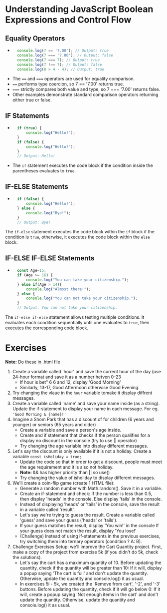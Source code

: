 # Understanding JavaScript Boolean Expressions and Control Flow

## Equality Operators

- ```javascript
    console.log(7 == '7.00'); // Output: true
    console.log(7 === '7.00'); // Output: false
    console.log(7 === 7); // Output: true
    console.log(7 !== 7); // Output: false
    console.log(8 > 4 - 4); // Output: true

- The `==` and `===` operators are used for equality comparison.
- `==` performs type coercion, so 7 == '7.00' returns true.
- `===` strictly compares both value and type, so 7 === '7.00' returns false.
- Other examples demonstrate standard comparison operators returning either true or false.

## IF Statements
- ```javascript
    if (true) {
        console.log("Hello!");
    }
    if (false) {
        console.log("Hello!");
    }
    // Output: Hello!

- The `if` statement executes the code block if the condition inside the parentheses evaluates to `true`.

## IF-ELSE Statements
- ```javascript
    if (false) {
        console.log("Hello!");
    } else {
        console.log("Bye!");
    }
    // Output: Bye!

The `if-else` statement executes the code block within the `if` block if the condition is `true`, otherwise, it executes the code block within the `else` block.

## IF-ELSE IF-ELSE Statements
- ```javascript
    const Age=15;
    if (Age >= 16) {
        console.log("You can take your citizenship.");
    } else if(Age > 14){
        console.log("Almost there!");
    } else {
        console.log("You can not take your citizenship.");
    }
    // Output: You can not take your citizenship.

The `if-else if-else` statement allows testing multiple conditions.
It evaluates each condition sequentially until one evaluates to `true`, then executes the corresponding code block.

# Exercises
**Note:** Do these in .html file
1. Create a variable called 'hour' and save the current hour of the day (use 24-hour format and save it as a number hetven 0-23
    - If hour is bet" 6 6 and 12, display 'Good Morning'
    - Similarly, 13-17, Good Aftermoon otherwise Good Evening.
2. Try changing the vlaue in the `hour` variable tomake it display diffrent messages.
3. Create a variable called 'name' and save your name inside (as a string). Update the if-statement to display your name in each message. For eg. `'Good Morning & {name}!'`
4. Imagine a Shom Park that has a discount of for children (6 years and younger) or seniors (65 years and older)
    - Create a variable and save a person's age inside.
    - Create and if statement that checks if the person qualifies for a display no discount in the console (try to use || operator) 
    - Try changing the age variable into display different messages.
5. Let's say the discount is only available if it is not a holiday. Create a variable `const isHoliday = true;`
    - Update the code so that in order to get a discount, people must meet the age requirement and it is also not holiday.
    - **Note:** && has higher priority than || so use()
    - Try changing the value of isholiday to display different messages.
6. We'll create a coin-flip game (create 1 HTML file):
    - Generate a random number with Math.random(). Save it in a variable.
    - Create an if-statement and check: If the number is less than 0.5, then display 'heads' in the console. Else display 'tails' in the console.
    - Instead of displaying 'heads' or 'tails' in the console, save the result in a variable called 'result'.
    - Let's say we're trying to guess the result. Create a variable called 'guess' and save your guess ('heads' or 'tails').
    - If your guess matches the result, display 'You win!' in the console If your guess does not match the result, display 'You lose!'
    - (Challenge) Instead of using if-statements in the previous exercises, try switching them into ternary operators (condition ? A: B).
7. Challenge Exercises
Setup: we'll improve the Cart Quantity project. First, make a copy of the project from exercise 5k (if you didn't do 5k, check the solutions).
    - Let's say the cart has a maximum quantity of 10. Before updating the quantity, check if the quantity will be greater than 10: If it will, display a popup saying 'The cart is full' and don't update the quantity.
Otherwise, update the quantity and console.log() it as usual.
    - In exercises 5i - 5k, we created the 'Remove from cart', '-2', and '-3' buttons. Before updating the quantity, check if it will go below 0:
If it will, create a popup saying 'Not enough items in the cart' and don't update the quantity.
Otherwise, update the quantity and console.log() it as usual.
